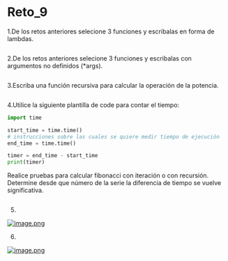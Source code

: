 # Reto_9
1.De los retos anteriores selecione 3 funciones y escribalas en forma de lambdas.
```python

```

2.De los retos anteriores selecione 3 funciones y escribalas con argumentos no definidos (*args).
```python

```

3.Escriba una función recursiva para calcular la operación de la potencia.
```python

```

4.Utilice la siguiente plantilla de code para contar el tiempo:
```python
import time

start_time = time.time()
# instrucciones sobre las cuales se quiere medir tiempo de ejecución
end_time = time.time()

timer = end_time - start_time
print(timer)
```
Realice pruebas para calcular fibonacci con iteración o con recursión. Determine desde que número de la serie la diferencia de tiempo se vuelve significativa. 

```python

```

5.
[![image.png](https://i.postimg.cc/cLW92tbT/image.png)](https://postimg.cc/Wh9wJzjJ)

6.

[![image.png](https://i.postimg.cc/59n268wQ/image.png)](https://postimg.cc/c6tSzgkd)
